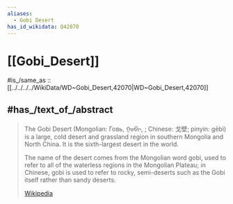 ```yaml
---
aliases:
  - Gobi Desert
has_id_wikidata: Q42070
---
```


# [[Gobi_Desert]] 

#is_/same_as :: [[../../../../WikiData/WD~Gobi_Desert,42070|WD~Gobi_Desert,42070]] 
## #has_/text_of_/abstract 

> The Gobi Desert (Mongolian: Говь, ᠭᠣᠪᠢ, ; Chinese: 戈壁; pinyin: gēbì) 
> is a large, cold desert and grassland region in southern Mongolia and North China. 
> It is the sixth-largest desert in the world. 
>
> The name of the desert comes from the Mongolian word gobi, 
> used to refer to all of the waterless regions in the Mongolian Plateau; 
> in Chinese, gobi is used to refer to rocky, semi-deserts such as the Gobi itself 
> rather than sandy deserts.
>
> [Wikipedia](https://en.wikipedia.org/wiki/Gobi%20Desert) 

